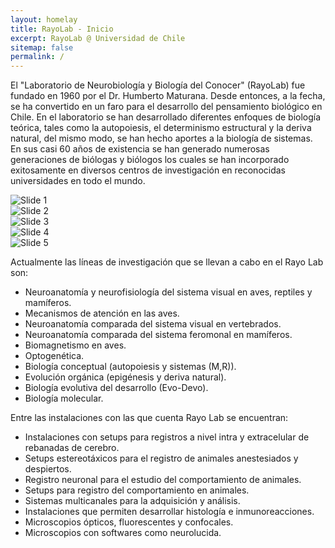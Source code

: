```yaml
---
layout: homelay
title: RayoLab - Inicio
excerpt: RayoLab @ Universidad de Chile
sitemap: false
permalink: /
---
```

El "Laboratorio de Neurobiología y Biología del Conocer" (RayoLab) fue fundado en 1960 por el Dr. Humberto Maturana. Desde entonces, a la fecha, se ha convertido en un faro para el desarrollo del pensamiento biológico en Chile. En el laboratorio se han desarrollado diferentes enfoques de biología teórica, tales como la autopoiesis, el determinismo estructural y la deriva natural, del mismo modo, se han hecho aportes a la biología de sistemas. En sus casi 60 años de existencia se han generado numerosas generaciones de biólogas y biólogos los cuales se han incorporado exitosamente en diversos centros de investigación en reconocidas universidades en todo el mundo.


<!-- Items -->
<div class="carousel-inner" markdown="0">
    <div class="item active">
        <img src="{{ site.url }}{{ site.baseurl }}/images/retro/1.jpg" alt="Slide 1" />
    </div>
    <div class="item">
        <img src="{{ site.url }}{{ site.baseurl }}/images/retro/2.jpg" alt="Slide 2" />
    </div>
    <div class="item">
        <img src="{{ site.url }}{{ site.baseurl }}/images/retro/3.jpg" alt="Slide 3" />
    </div>
    <div class="item">
        <img src="{{ site.url }}{{ site.baseurl }}/images/retro/4.png" alt="Slide 4" />
    </div>
    <div class="item">
        <img src="{{ site.url }}{{ site.baseurl }}/images/retro/5.jpg" alt="Slide 5" />
    </div>
</div>


  Actualmente las líneas de investigación que se llevan a cabo en el Rayo Lab son:

* Neuroanatomía y neurofisiología del sistema visual en aves, reptiles y mamíferos.
* Mecanismos de atención en las aves.
* Neuroanatomía comparada del sistema visual en vertebrados.
* Neuroanatomía comparada del sistema feromonal en mamíferos.
* Biomagnetismo en aves.
* Optogenética.
* Biología conceptual (autopoiesis y sistemas (M,R)).
* Evolución orgánica (epigénesis y deriva natural).
* Biología evolutiva del desarrollo (Evo-Devo).
* Biología molecular.

Entre las instalaciones con las que cuenta Rayo Lab se encuentran:

* Instalaciones con setups para registros a nivel intra y extracelular de rebanadas de cerebro.
* Setups estereotáxicos para el registro de animales anestesiados y despiertos.
* Registro neuronal para el estudio del comportamiento de animales.
* Setups para registro del comportamiento en animales.
* Sistemas multicanales para la adquisición y análisis.
* Instalaciones que permiten desarrollar histología e inmunoreacciones.
* Microscopios ópticos, fluorescentes y confocales.
* Microscopios con softwares como neurolucida.
